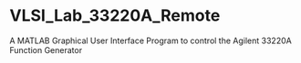 # VLSI_Lab_33220A_Remote
A MATLAB Graphical User Interface Program to control the Agilent 33220A Function Generator
